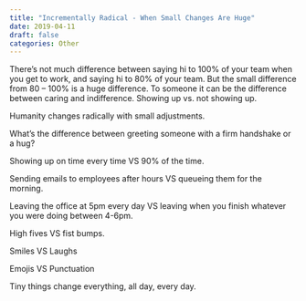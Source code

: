 ```yaml
---
title: "Incrementally Radical - When Small Changes Are Huge"
date: 2019-04-11
draft: false
categories: Other
---
```


There’s not much difference between saying hi to 100% of your team when you get to work, and saying hi to 80% of your team. But the small difference from 80 – 100% is a huge difference. To someone it can be the difference between caring and indifference. Showing up vs. not showing up.

Humanity changes radically with small adjustments.

What’s the difference between greeting someone with a firm handshake or a hug?

Showing up on time every time VS 90% of the time.

Sending emails to employees after hours VS queueing them for the morning.

Leaving the office at 5pm every day VS leaving when you finish whatever you were doing between 4-6pm.

High fives VS fist bumps.

Smiles VS Laughs

Emojis VS Punctuation

Tiny things change everything, all day, every day.

